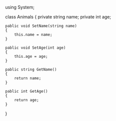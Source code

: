 using System;

class Animals
{
    private string name;
    private int age;
    
    pablic void SetName(string name)
    {
        this.name = name;
    }

    pablic void SetAge(int age)
    {
        this.age = age;
    }

    pablic string GetName()
    {
        return name;
    }

    pablic int GetAge()
    {
        return age;
    }
}
